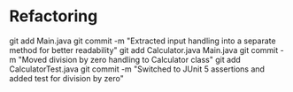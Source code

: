 ﻿# Refactoring
git add Main.java
git commit -m "Extracted input handling into a separate method for better readability"
git add Calculator.java Main.java
git commit -m "Moved division by zero handling to Calculator class"
git add CalculatorTest.java
git commit -m "Switched to JUnit 5 assertions and added test for division by zero"
